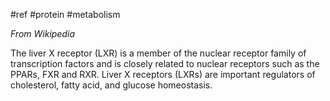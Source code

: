 #ref #protein #metabolism 

_From Wikipedia_

The liver X receptor (LXR) is a member of the nuclear receptor family of transcription factors and is closely related to nuclear receptors such as the PPARs, FXR and RXR. Liver X receptors (LXRs) are important regulators of cholesterol, fatty acid, and glucose homeostasis.